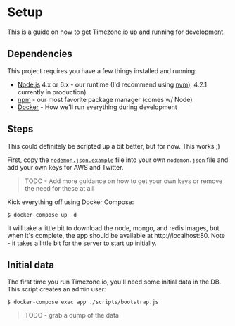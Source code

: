 # Setup

This is a guide on how to get Timezone.io up and running for development.

## Dependencies

This project requires you have a few things installed and running:

- [Node.js](https://nodejs.org/en/) 4.x or 6.x - our runtime (I'd recommend using
[nvm](https://github.com/creationix/nvm)), 4.2.1 currently in production)
- [npm](https://www.npmjs.com/package/npm) - our most favorite package manager
(comes w/ Node)
- [Docker](https://www.docker.com/products/docker) - How we'll run everything during development

## Steps

This could definitely be scripted up a bit better, but for now. This works ;)

First, copy the [`nodemon.json.example`](https://github.com/timezoneio/timezoneio/blob/master/nodemon.json.example)
file into your own `nodemon.json` file and add your own keys for AWS and Twitter.
> TODO - Add more guidance on how to get your own keys or remove the need for
these at all

Kick everything off using Docker Compose:

```shell
$ docker-compose up -d
```

It will take a little bit to download the node, mongo, and redis images, but when it's complete,
the app should be available at http://localhost:80. Note - it takes a little bit for the server
to start up initially.

## Initial data

The first time you run Timezone.io, you'll need some initial data in the DB.
This script creates an admin user:

```
$ docker-compose exec app ./scripts/bootstrap.js
```

> TODO - grab a dump of the data
